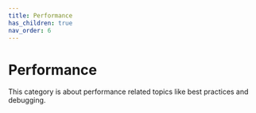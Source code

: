 ```yaml
---
title: Performance
has_children: true
nav_order: 6
---
```


# Performance

This category is about performance related topics like best practices and debugging.